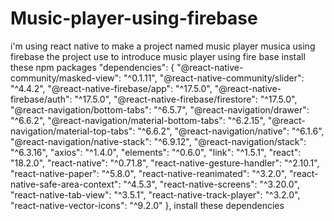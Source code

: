 # Music-player-using-firebase
i'm using react  native to make a project named music player musica using firebase
the project use to introduce music player using fire base
install these npm packages 
"dependencies": {
    "@react-native-community/masked-view": "^0.1.11",
    "@react-native-community/slider": "^4.4.2",
    "@react-native-firebase/app": "^17.5.0",
    "@react-native-firebase/auth": "^17.5.0",
    "@react-native-firebase/firestore": "^17.5.0",
    "@react-navigation/bottom-tabs": "^6.5.7",
    "@react-navigation/drawer": "^6.6.2",
    "@react-navigation/material-bottom-tabs": "^6.2.15",
    "@react-navigation/material-top-tabs": "^6.6.2",
    "@react-navigation/native": "^6.1.6",
    "@react-navigation/native-stack": "^6.9.12",
    "@react-navigation/stack": "^6.3.16",
    "axios": "^1.4.0",
    "elements": "^0.6.0",
    "link": "^1.5.1",
    "react": "18.2.0",
    "react-native": "^0.71.8",
    "react-native-gesture-handler": "^2.10.1",
    "react-native-paper": "^5.8.0",
    "react-native-reanimated": "^3.2.0",
    "react-native-safe-area-context": "^4.5.3",
    "react-native-screens": "^3.20.0",
    "react-native-tab-view": "^3.5.1",
    "react-native-track-player": "^3.2.0",
    "react-native-vector-icons": "^9.2.0"
  },
  install these dependencies

